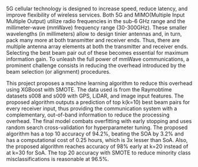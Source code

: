 5G cellular technology is designed to increase speed, reduce latency, and improve flexibility of wireless 
services. Both 5G and MIMO(Multiple Input Multiple Output) utilize radio frequencies in the sub-6 GHz range and the 
millimeter-wave (mmWave) frequency range (30-300GHz). These smaller wavelengths (in millimeters) 
allow to design tinier antennas and, in turn, pack many more at both transmitter and receiver ends. Thus, there are multiple 
antenna array elements at both the transmitter and receiver ends. Selecting the best beam pair out of these becomes essential 
for maximum information gain. To unleash the full power of mmWave communications, a prominent challenge consists in 
reducing the overhead introduced by the beam selection (or alignment) procedures. 

This project proposes a machine learning 
algorithm to reduce this overhead using XGBoost with SMOTE. The data used is from the Raymobtime datasets s008 and s009
with GPS, LiDAR, and image input features. The proposed algorithm outputs a prediction of top k(k=10) best beam pairs 
for every receiver input, thus providing the communication system with a complementary, out-of-band information to reduce 
the processing overhead. The final model combats overfitting with early stopping and uses random search 
cross-validation for hyperparameter tuning. The proposed algorithm has a top 10 accuracy of 94.2%, beating the SOA by 
3.2% and has a computational cost of 0.25 hours, which is 3x lesser than SoA. Also, the proposed algorithm reaches accuracy 
of 98% early at k=20 instead of at k=30 for SoA. The top 20 accuracy with SMOTE to reduce minority class misclassifications
is reasonable at 96.5%.

